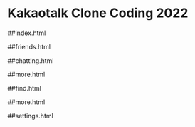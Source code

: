 # Kakaotalk Clone Coding 2022

##index.html

##friends.html

##chatting.html


##more.html

##find.html

##more.html


##settings.html
